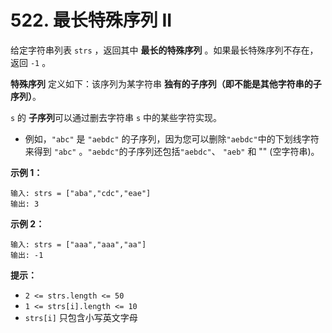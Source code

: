 # 522. 最长特殊序列 II

给定字符串列表 `strs` ，返回其中 **最长的特殊序列** 。如果最长特殊序列不存在，返回 `-1` 。

**特殊序列** 定义如下：该序列为某字符串 **独有的子序列（即不能是其他字符串的子序列）**。

`s` 的 **子序列**可以通过删去字符串 `s` 中的某些字符实现。

- 例如，`"abc"` 是 `"aebdc"` 的子序列，因为您可以删除`"aebdc"`中的下划线字符来得到 `"abc"` 。`"aebdc"`的子序列还包括`"aebdc"`、 `"aeb"` 和 "" (空字符串)。

**示例 1：**

```()
输入: strs = ["aba","cdc","eae"]
输出: 3
```

**示例 2：**

```()
输入: strs = ["aaa","aaa","aa"]
输出: -1
```

**提示：**

- `2 <= strs.length <= 50`
- `1 <= strs[i].length <= 10`
- `strs[i]` 只包含小写英文字母
